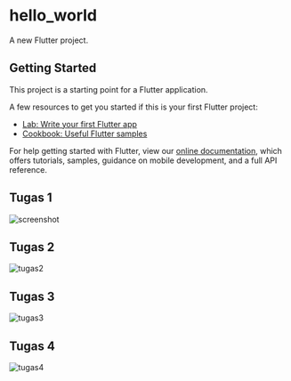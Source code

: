 # hello_world

A new Flutter project.

## Getting Started

This project is a starting point for a Flutter application.

A few resources to get you started if this is your first Flutter project:

- [Lab: Write your first Flutter app](https://flutter.dev/docs/get-started/codelab)
- [Cookbook: Useful Flutter samples](https://flutter.dev/docs/cookbook)

For help getting started with Flutter, view our
[online documentation](https://flutter.dev/docs), which offers tutorials,
samples, guidance on mobile development, and a full API reference.

## Tugas 1
![screenshot](images/ss.png)

## Tugas 2
![tugas2](images/tugas2.jpeg)

## Tugas 3
![tugas3](images/tugas3.jpeg)

## Tugas 4
![tugas4](images/tugas4.jpeg)


